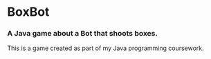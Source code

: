 # BoxBot
### A Java game about a Bot that shoots boxes.
This is a game created as part of my Java programming coursework. 
